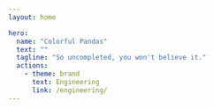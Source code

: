 ```yaml
---
layout: home

hero:
  name: "Colorful Pandas"
  text: ""
  tagline: "So uncompleted, you won't believe it."
  actions:
    - theme: brand
      text: Engineering
      link: /engineering/
---
```


